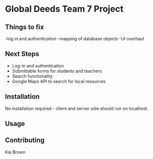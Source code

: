 # Global Deeds Team 7 Project

## Things to fix
-log in and authentication
-mapping of database objects
-UI overhaul


## Next Steps
- Log-in and authentication
- Submittable forms for students and teachers
- Search functionality
- Google Maps API to search for local resources


## Installation
No installation required - client and server side should run on localhost.

## Usage

## Contributing
Kai Brown

